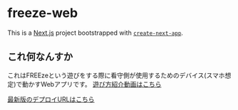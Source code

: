 # freeze-web
This is a [Next.js](https://nextjs.org) project bootstrapped with [`create-next-app`](https://nextjs.org/docs/app/api-reference/cli/create-next-app).

## これ何なんすか
これはFREEzeという遊びをする際に看守側が使用するためのデバイス(スマホ想定)で動かすWebアプリです。
[遊び方紹介動画はこちら](https://youtu.be/xgMiTJ4oPD0)

[最新版のデプロイURLはこちら](https://freeze-web.pages.dev/)
